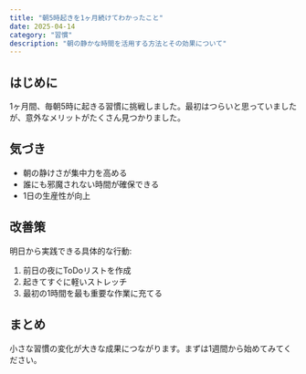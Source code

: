 ```yaml
---
title: "朝5時起きを1ヶ月続けてわかったこと"
date: 2025-04-14
category: "習慣"
description: "朝の静かな時間を活用する方法とその効果について"
---
```


## はじめに
1ヶ月間、毎朝5時に起きる習慣に挑戦しました。最初はつらいと思っていましたが、意外なメリットがたくさん見つかりました。

## 気づき
- 朝の静けさが集中力を高める
- 誰にも邪魔されない時間が確保できる
- 1日の生産性が向上

## 改善策
明日から実践できる具体的な行動:
1. 前日の夜にToDoリストを作成
2. 起きてすぐに軽いストレッチ
3. 最初の1時間を最も重要な作業に充てる

## まとめ
小さな習慣の変化が大きな成果につながります。まずは1週間から始めてみてください。
